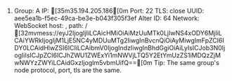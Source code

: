 1. Group: A IP: [35m35.194.205.186[0m Port: 22 TLS: close UUID: aee5ea1b-f5ec-49ca-be3e-b043f305f3ef Alter ID: 64 Network: WebSocket host: , path: / [32mvmess://eyJ2IjogIjIiLCAicHMiOiAiMzUuMTk0LjIwNS4xODY6MjIiLCAiYWRkIjogIjM1LjE5NC4yMDUuMTg2IiwgInBvcnQiOiAyMiwgImFpZCI6IDY0LCAidHlwZSI6ICIiLCAibmV0IjogIndzIiwgInBhdGgiOiAiLyIsICJob3N0IjogIiIsICJpZCI6ICJhZWU1ZWExYi1mNWVjLTQ5Y2EtYmUzZS1iMDQzZjMwNWYzZWYiLCAidGxzIjogIm5vbmUifQ==[0m Tip: The same group's node protocol, port, tls are the same.
